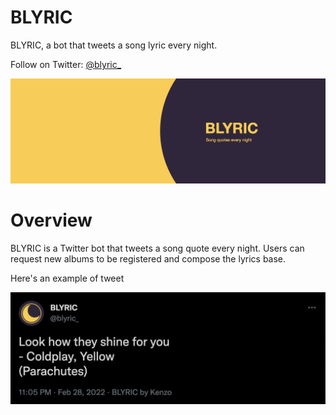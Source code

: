 # BLYRIC

BLYRIC, a bot that tweets a song lyric every night.

Follow on Twitter: [@blyric_](https://twitter.com/blyric_)

[![](images/wallpaper.jpeg)](https://twitter.com/blyric_)

# Overview

BLYRIC is a Twitter bot that tweets a song quote every night. Users can request new albums to be registered and compose the lyrics base.

Here's an example of tweet

[![](images/tweet_example.png)](https://twitter.com/blyric_)